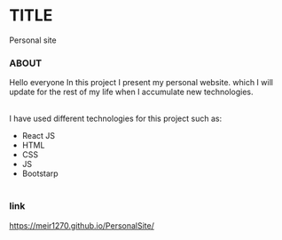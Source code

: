 # TITLE 
Personal site

### ABOUT
Hello everyone In this project I present my personal website. which I will update for the rest of my life when I accumulate new technologies.<br><br>

I have used different technologies for this project such as:<br>
 - React JS
 - HTML
 - CSS
 - JS
 - Bootstarp
<br><br>

### link 
https://meir1270.github.io/PersonalSite/